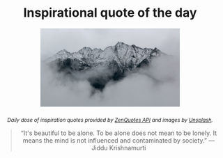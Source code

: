 
<div align="center">

# Inspirational quote of the day

<img src="./data/photo.jpeg" alt="Beautiful nature photo" width="320" height="180">

<sub><i>Daily dose of inspiration quotes provided by [ZenQuotes API](https://zenquotes.io/) and images by [Unsplash](https://unsplash.com/).</i></sub>


<blockquote>&ldquo;It's beautiful to be alone. To be alone does not mean to be lonely. It means the mind is not influenced and contaminated by society.&rdquo; &mdash; <footer>Jiddu Krishnamurti</footer></blockquote>

</div>
